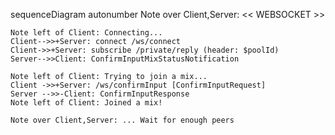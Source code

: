 sequenceDiagram
    autonumber
    Note over Client,Server: << WEBSOCKET >>

    Note left of Client: Connecting...
    Client-->>+Server: connect /ws/connect
    Client->>+Server: subscribe /private/reply (header: $poolId)
    Server-->>Client: ConfirmInputMixStatusNotification

    Note left of Client: Trying to join a mix...
    Client ->>+Server: /ws/confirmInput [ConfirmInputRequest]
    Server -->>-Client: ConfirmInputResponse
    Note left of Client: Joined a mix!

    Note over Client,Server: ... Wait for enough peers
